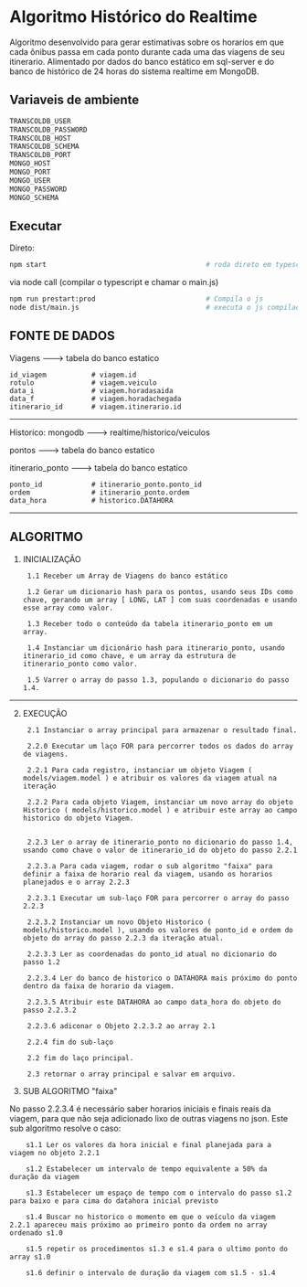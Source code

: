 # Algoritmo Histórico do Realtime
Algoritmo desenvolvido para gerar estimativas sobre os horarios em que cada ônibus passa em cada ponto durante cada uma das viagens de seu itinerario. Alimentado por dados do banco estático em sql-server e do banco de histórico de 24 horas do sistema realtime em MongoDB.

## Variaveis de ambiente
```bash
TRANSCOLDB_USER
TRANSCOLDB_PASSWORD
TRANSCOLDB_HOST
TRANSCOLDB_SCHEMA
TRANSCOLDB_PORT
MONGO_HOST
MONGO_PORT
MONGO_USER
MONGO_PASSWORD
MONGO_SCHEMA
```

## Executar
Direto:
```bash
npm start                                       # roda direto em typescript via ts-node
```
via node call (compilar o typescript e chamar o main.js)
```bash
npm run prestart:prod                           # Compila o js
node dist/main.js                               # executa o js compilado
```

## FONTE DE DADOS

Viagens ---> tabela do banco estatico
```
id_viagem           # viagem.id
rotulo              # viagem.veiculo
data_i              # viagem.horadasaida
data_f              # viagem.horadachegada
itinerario_id       # viagem.itinerario.id
```
---

Historico: mongodb ---> realtime/historico/veiculos

pontos ---> tabela do banco estatico

itinerario_ponto ---> tabela do banco estatico
```
ponto_id            # itinerario_ponto.ponto_id
ordem               # itinerario_ponto.ordem
data_hora           # historico.DATAHORA
```
---

## ALGORITMO

1. INICIALIZAÇÃO

        1.1 Receber um Array de Viagens do banco estático

        1.2 Gerar um dicionario hash para os pontos, usando seus IDs como chave, gerando um array [ LONG, LAT ] com suas coordenadas e usando esse array como valor.

        1.3 Receber todo o conteúdo da tabela itinerario_ponto em um array.

        1.4 Instanciar um dicionário hash para itinerario_ponto, usando itinerario_id como chave, e um array da estrutura de itinerario_ponto como valor.

        1.5 Varrer o array do passo 1.3, populando o dicionario do passo 1.4.

---
2. EXECUÇÃO 

        2.1 Instanciar o array principal para armazenar o resultado final.

        2.2.0 Executar um laço FOR para percorrer todos os dados do array de viagens.

        2.2.1 Para cada registro, instanciar um objeto Viagem ( models/viagem.model ) e atribuir os valores da viagem atual na iteração

        2.2.2 Para cada objeto Viagem, instanciar um novo array do objeto Historico ( models/historico.model ) e atribuir este array ao campo historico do objeto Viagem.


        2.2.3 Ler o array de itinerario_ponto no dicionario do passo 1.4, usando como chave o valor de itinerario_id do objeto do passo 2.2.1

        2.2.3.a Para cada viagem, rodar o sub algoritmo "faixa" para definir a faixa de horario real da viagem, usando os horarios planejados e o array 2.2.3

        2.2.3.1 Executar um sub-laço FOR para percorrer o array do passo 2.2.3

        2.2.3.2 Instanciar um novo Objeto Historico ( models/historico.model ), usando os valores de ponto_id e ordem do objeto do array do passo 2.2.3 da iteração atual.

        2.2.3.3 Ler as coordenadas do ponto_id atual no dicionario do passo 1.2

        2.2.3.4 Ler do banco de historico o DATAHORA mais próximo do ponto dentro da faixa de horario da viagem.

        2.2.3.5 Atribuir este DATAHORA ao campo data_hora do objeto do passo 2.2.3.2

        2.2.3.6 adiconar o Objeto 2.2.3.2 ao array 2.1

        2.2.4 fim do sub-laço

        2.2 fim do laço principal.

        2.3 retornar o array principal e salvar em arquivo.


3. SUB ALGORITMO "faixa"

No passo 2.2.3.4 é necessário saber horarios iniciais e finais reais da viagem, para que não seja adicionado lixo de outras viagens no json. Este sub algoritmo resolve o caso:

        s1.1 Ler os valores da hora inicial e final planejada para a viagem no objeto 2.2.1

        s1.2 Estabelecer um intervalo de tempo equivalente a 50% da duração da viagem

        s1.3 Estabelecer um espaço de tempo com o intervalo do passo s1.2 para baixo e para cima do datahora inicial previsto

        s1.4 Buscar no historico o momento em que o veículo da viagem 2.2.1 apareceu mais próximo ao primeiro ponto da ordem no array ordenado s1.0

        s1.5 repetir os procedimentos s1.3 e s1.4 para o ultimo ponto do array s1.0

        s1.6 definir o intervalo de duração da viagem com s1.5 - s1.4